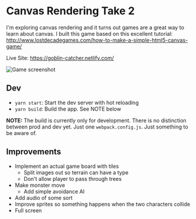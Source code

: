 # Canvas Rendering Take 2

I'm exploring canvas rendering and it turns out games are a great way to learn about canvas. I built this game based on this excellent tutorial: http://www.lostdecadegames.com/how-to-make-a-simple-html5-canvas-game/

Live Site: https://goblin-catcher.netlify.com/

![Game screenshot](https://dropsinn.s3.amazonaws.com/Screen%20Shot%202017-08-27%20at%2010.04.51%20AM.png)

## Dev

* `yarn start`: Start the dev server with hot reloading
* `yarn build`: Build the app. See NOTE below

**NOTE:** The build is currently only for development. There is no distinction between prod and dev yet. Just one `webpack.config.js`. Just something to be aware of.

## Improvements

* Implement an actual game board with tiles
  * Split images out so terrain can have a type
  * Don't allow player to pass through trees
* Make monster move
  * Add simple avoidance AI
* Add audio of some sort
* Improve sprites so something happens when the two characters collide
* Full screen
